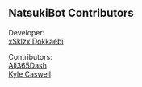 ## NatsukiBot Contributors
Developer:<br> 
[xSklzx Dokkaebi](https://github.com/xSklzxDokkaebi)<br>

Contributors:<br> 
[Ali365Dash](https://github.com/Ali365Dash)<br> 
[Kyle Caswell](https://github.com/kylecaswell)
